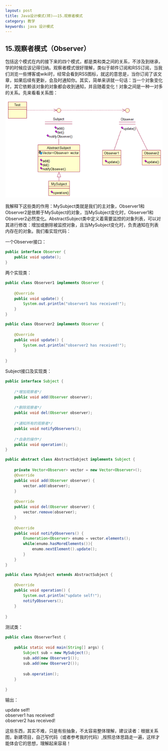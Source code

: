 ```yaml
---
layout: post
title: Java设计模式(转)——15.观察者模式
category: 教学
keywords: java 设计模式
---
```


## 15.观察者模式（Observer）

包括这个模式在内的接下来的四个模式，都是类和类之间的关系，不涉及到继承，学的时候应该记得归纳。观察者模式很好理解，类似于邮件订阅和RSS订阅，当我们浏览一些博客或wiki时，经常会看到RSS图标，就这的意思是，当你订阅了该文章，如果后续有更新，会及时通知你。其实，简单来讲就一句话：当一个对象变化时，其它依赖该对象的对象都会收到通知，并且随着变化！对象之间是一种一对多的关系。先来看看关系图：

<img src="/assets/img/0026.png">

我解释下这些类的作用：MySubject类就是我们的主对象，Observer1和Observer2是依赖于MySubject的对象，当MySubject变化时，Observer1和Observer2必然变化。AbstractSubject类中定义着需要监控的对象列表，可以对其进行修改：增加或删除被监控对象，且当MySubject变化时，负责通知在列表内存在的对象。我们看实现代码：

一个Observer接口：

``` java
public interface Observer {
	public void update();
}
```

两个实现类：

``` java
public class Observer1 implements Observer {

	@Override
	public void update() {
		System.out.println("observer1 has received!");
	}
}
```

``` java
public class Observer2 implements Observer {

	@Override
	public void update() {
		System.out.println("observer2 has received!");
	}

}
```

Subject接口及实现类：

``` java
public interface Subject {
	
	/*增加观察者*/
	public void add(Observer observer);
	
	/*删除观察者*/
	public void del(Observer observer);
	
	/*通知所有的观察者*/
	public void notifyObservers();
	
	/*自身的操作*/
	public void operation();
}
```

``` java
public abstract class AbstractSubject implements Subject {

	private Vector<Observer> vector = new Vector<Observer>();
	@Override
	public void add(Observer observer) {
		vector.add(observer);
	}

	@Override
	public void del(Observer observer) {
		vector.remove(observer);
	}

	@Override
	public void notifyObservers() {
		Enumeration<Observer> enumo = vector.elements();
		while(enumo.hasMoreElements()){
			enumo.nextElement().update();
		}
	}
}
```

``` java
public class MySubject extends AbstractSubject {

	@Override
	public void operation() {
		System.out.println("update self!");
		notifyObservers();
	}

}
```

测试类：

``` java
public class ObserverTest {

	public static void main(String[] args) {
		Subject sub = new MySubject();
		sub.add(new Observer1());
		sub.add(new Observer2());
		
		sub.operation();
	}

}
```

输出：

update self!<br>
observer1 has received!<br>
observer2 has received!<br>

 这些东西，其实不难，只是有些抽象，不太容易整体理解，建议读者：根据关系图，新建项目，自己写代码（或者参考我的代码）,按照总体思路走一遍，这样才能体会它的思想，理解起来容易！

